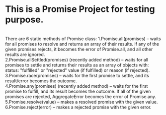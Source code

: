# This is a Promise Project for testing purpose.

<br>
There are 6 static methods of Promise class:
1.Promise.all(promises) – waits for all promises to resolve and returns an array of their results. If any of the given promises rejects, it becomes the error of Promise.all, and all other results are ignored.
<br>
2.Promise.allSettled(promises) (recently added method) – waits for all promises to settle and returns their results as an array of objects with:
status: "fulfilled" or "rejected"
value (if fulfilled) or reason (if rejected).
<br>
3.Promise.race(promises) – waits for the first promise to settle, and its result/error becomes the outcome.
<br>
4.Promise.any(promises) (recently added method) – waits for the first promise to fulfill, and its result becomes the outcome. If all of the given promises are rejected, AggregateError becomes the error of Promise.any.
<br.>
5.Promise.resolve(value) – makes a resolved promise with the given value.
<br>
6.Promise.reject(error) – makes a rejected promise with the given error.
